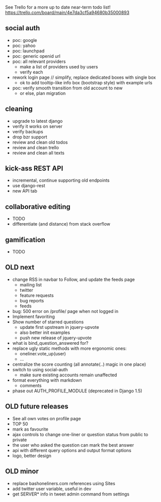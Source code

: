 See Trello for a more up to date near-term todo list!
https://trello.com/board/main/4e7da3cf5a94680b35000893

social auth
-----------
- poc: google
- poc: yahoo
- poc: launchpad
- poc: generic openid url
- poc: all relevant providers
    - make a list of providers used by users
    - verify each
- rework login page // simplify, replace dedicated boxes with single box
    - ok to add tooltip-like info box (bootstrap style) with example urls
- poc: verify smooth transition from old account to new
    - or else, plan migration


cleaning
--------
- upgrade to latest django
- verify it works on server
- verify backups
- drop bzr support
- review and clean old todos
- review and clean trello
- review and clean all texts


kick-ass REST API
-----------------
- incremental, continue supporting old endpoints
- use django-rest
- new API tab


collaborative editing
---------------------
- TODO
- differentiate (and distance) from stack overflow


gamification
------------
- TODO


OLD next
--------
- change RSS in navbar to Follow, and update the feeds page
    - mailing list
    - twitter
    - feature requests
    - bug reports
    - feeds
- bug: 500 error on /profile/ page when not logged in
- Implement favoriting
- Show number of starred questions
    - update first upstream in jquery-upvote
    - also better init examples
    - push new release of jquery-upvote
- what is bind_question_answered for?
- replace ugly static methods with more ergonomic ones:
    - oneliner.vote_up(user)
    - ...
- centralize the score counting (all annotate(..) magic in one place)
- switch to using social-auth
    - make sure existing accounts remain unaffected
- format everything with markdown
    - comments
- phase out AUTH_PROFILE_MODULE (deprecated in Django 1.5)


OLD future releases
-------------------
- See all own votes on profile page
- TOP 50
- mark as favourite
- ajax controls to change one-liner or question status from public to private
- the user who asked the question can mark the best answer
- api with different query options and output format options
- logo, better design


OLD minor
---------
- replace bashoneliners.com references using Sites
- add twitter user variable, useful in dev
- get SERVER* info in tweet admin command from settings
